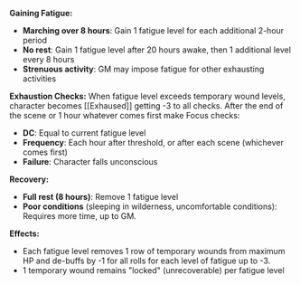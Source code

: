 **Gaining Fatigue:**
- **Marching over 8 hours**: Gain 1 fatigue level for each additional 2-hour period
- **No rest**: Gain 1 fatigue level after 20 hours awake, then 1 additional level every 8 hours
- **Strenuous activity**: GM may impose fatigue for other exhausting activities

**Exhaustion Checks:**
When fatigue level exceeds  temporary wound levels, character becomes [[Exhaused]] getting -3 to all checks. After the end of the scene or 1 hour whatever comes first make Focus checks:
- **DC**: Equal to current fatigue level
- **Frequency**: Each hour after threshold, or after each scene (whichever comes first)
- **Failure**: Character falls unconscious

**Recovery:**
- **Full rest (8 hours)**: Remove 1 fatigue level
- **Poor conditions** (sleeping in wilderness, uncomfortable conditions): Requires more time, up to GM.

**Effects:**
- Each fatigue level removes 1 row of temporary wounds from maximum HP and de-buffs by -1 for all rolls for each level of fatigue up to -3.
- 1 temporary wound remains "locked" (unrecoverable) per fatigue level


